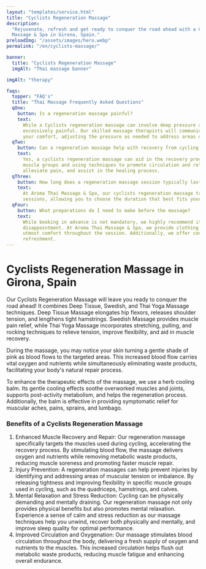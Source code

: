 ```yaml
---
layout: "templates/service.html"
title: "Cyclists Regeneration Massage"
description:
  "Rejuvenate, refresh and get ready to conquer the road ahead with a Cyclists Regeneration Massage at Aroma Thai
  Massage & Spa in Girona, Spain."
preloadImg: "/assets/images/hero.webp"
permalink: "/en/cyclists-massage/"

banner:
  title: "Cyclists Regeneration Massage"
  imgAlt: "Thai massage banner"

imgAlt: "therapy"

faqs:
  topper: "FAQ's"
  title: "Thai Massage Frequently Asked Questions"
  qOne:
    button: Is a regeneration massage painful?
    text:
      While a Cyclists regeneration massage can involve deep pressure and targeted techniques, it should not be
      excessively painful. Our skilled massage therapists will communicate with you throughout the session to ensure
      your comfort, adjusting the pressure as needed to address areas of tightness or muscle tension.
  qTwo:
    button: Can a regeneration massage help with recovery from cycling injuries?
    text:
      Yes, a cyclists regeneration massage can aid in the recovery process from cycling injuries. By targeting specific
      muscle groups and using techniques to promote circulation and relaxation, the massage can reduce inflammation,
      alleviate pain, and assist in the healing process.
  qThree:
    button: How long does a regeneration massage session typically last?
    text:
      At Aroma Thai Massage & Spa, our cyclists regeneration massage treatments are available in either 60 or 90-minute
      sessions, allowing you to choose the duration that best fits your schedule and needs.
  qFour:
    button: What preparations do I need to make before the massage?
    text:
      While booking in advance is not mandatory, we highly recommend it to ensure availability and avoid any
      disappointment. At Aroma Thai Massage & Spa, we provide clothing for you to wear during the massage, ensuring your
      utmost comfort throughout the session. Additionally, we offer convenient shower facilities for your post-massage
      refreshment.
---
```


# Cyclists Regeneration Massage in Girona, Spain

Our Cyclists Regeneration Massage will leave you ready to conquer the road ahead! It combines Deep Tissue, Swedish, and
Thai Yoga Massage techniques. Deep Tissue Massage elongates hip flexors, releases shoulder tension, and lengthens tight
hamstrings. Swedish Massage provides muscle pain relief, while Thai Yoga Massage incorporates stretching, pulling, and
rocking techniques to relieve tension, improve flexibility, and aid in muscle recovery.

During the massage, you may notice your skin turning a gentle shade of pink as blood flows to the targeted areas. This
increased blood flow carries vital oxygen and nutrients while simultaneously eliminating waste products, facilitating
your body's natural repair process.

To enhance the therapeutic effects of the massage, we use a herb cooling balm. Its gentle cooling effects soothe
overworked muscles and joints, supports post-activity metabolism, and helps the regeneration process. Additionally, the
balm is effective in providing symptomatic relief for muscular aches, pains, sprains, and lumbago.

### Benefits of a Cyclists Regeneration Massage

1.  Enhanced Muscle Recovery and Repair: Our regeneration massage specifically targets the muscles used during cycling,
    accelerating the recovery process. By stimulating blood flow, the massage delivers oxygen and nutrients while
    removing metabolic waste products, reducing muscle soreness and promoting faster muscle repair.
2.  Injury Prevention: A regeneration massages can help prevent injuries by identifying and addressing areas of muscular
    tension or imbalance. By releasing tightness and improving flexibility in specific muscle groups used in cycling,
    such as the quadriceps, hamstrings, and calves.
3.  Mental Relaxation and Stress Reduction: Cycling can be physically demanding and mentally draining. Our regeneration
    massage not only provides physical benefits but also promotes mental relaxation. Experience a sense of calm and
    stress reduction as our massage techniques help you unwind, recover both physically and mentally, and improve sleep
    quality for optimal performance.
4.  Improved Circulation and Oxygenation: Our massage stimulates blood circulation throughout the body, delivering a
    fresh supply of oxygen and nutrients to the muscles. This increased circulation helps flush out metabolic waste
    products, reducing muscle fatigue and enhancing overall endurance.
